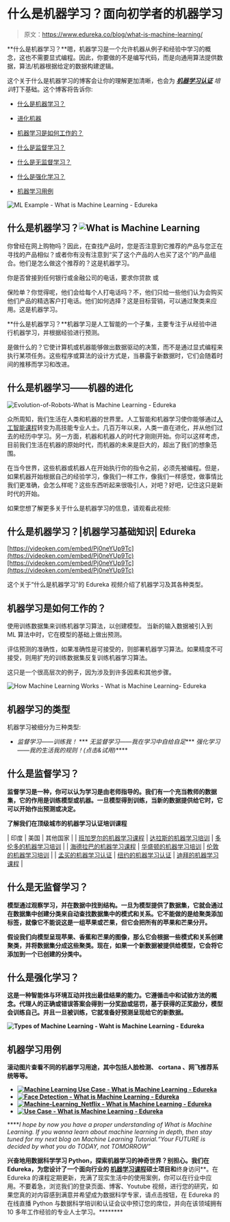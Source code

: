 # 什么是机器学习？面向初学者的机器学习

> 原文：<https://www.edureka.co/blog/what-is-machine-learning/>

**什么是机器学习？**嗯，机器学习是一个允许机器从例子和经验中学习的概念，这也不需要显式编程。因此，你要做的不是编写代码，而是向通用算法提供数据，算法/机器根据给定的数据构建逻辑。

这个关于什么是机器学习的博客会让你的理解更加清晰，也会为 *[**机器学习认证**](https://www.edureka.co/machine-learning-certification-training) 培训*打下基础。这个博客将告诉你:

*   [什么是机器学习？](#ML)

*   [进化机器](#EvolutionOfMachines)

*   [机器学习是如何工作的？](#MachineLearningWorking)

*   [什么是监督学习？](#SupervisedLearning)

*   [什么是无监督学习？](#UnsupervisedLearning)

*   [什么是强化学习？](#ReinforcementLearning)

*   [机器学习用例](#MachineLearningUsecase)

![ML Example - What is Machine Learning - Edureka](img/87e783badde53739c080eeccb1396cc0.png)

## 什么是机器学习？![What is Machine Learning](img/238cea6b915fa8f6a3448efabb042c63.png)

你曾经在网上购物吗？因此，在查找产品时，您是否注意到它推荐的产品与您正在寻找的产品相似？或者你有没有注意到“买了这个产品的人也买了这个”的产品组合。他们是怎么做这个推荐的？这是机器学习。

你是否曾接到任何银行或金融公司的电话，要求你贷款 或

保险单？你觉得呢，他们会给每个人打电话吗？不，他们只给一些他们认为会购买他们产品的精选客户打电话。他们如何选择？这是目标营销，可以通过聚类来应用。这是机器学习。

**什么是机器学习？**机器学习是人工智能的一个子集，主要专注于从经验中进行机器学习，并根据经验进行预测。

是做什么的？它使计算机或机器能够做出数据驱动的决策，而不是通过显式编程来执行某项任务。这些程序或算法的设计方式是，当暴露于新数据时，它们会随着时间的推移而学习和改进。

## 什么是机器学习——机器的进化

![Evolution-of-Robots-What is Machine Learning - Edureka](img/20e2e31c42b86c1992a0cc13212f78a0.png)

众所周知，我们生活在人类和机器的世界里。人工智能和机器学习使你能够通过[人工智能课程](https://www.edureka.co/executive-programs/machine-learning-and-ai)转变为高技能专业人士。几百万年以来，人类一直在进化，并从他们过去的经历中学习。另一方面，机器和机器人的时代才刚刚开始。你可以这样考虑，目前我们生活在机器的原始时代，而机器的未来是巨大的，超出了我们的想象范围。

在当今世界，这些机器或机器人在开始执行你的指令之前，必须先被编程。但是，如果机器开始根据自己的经验学习，像我们一样工作，像我们一样感觉，做事情比我们更准确，会怎么样呢？这些东西听起来很吸引人，对吧？好吧，记住这只是新时代的开始。

如果您想了解更多关于什么是机器学习的信息，请观看此视频:

## **什么是机器学习？|机器学习基础知识| Edureka**



[https://videoken.com/embed/Pj0neYUp9Tc](https://videoken.com/embed/Pj0neYUp9Tc)[https://videoken.com/embed/Pj0neYUp9Tc](https://videoken.com/embed/Pj0neYUp9Tc)

这个关于“什么是机器学习”的 Edureka 视频介绍了机器学习及其各种类型。

## 机器学习是如何工作的？

使用训练数据集来训练机器学习算法，以创建模型。 当新的输入数据被引入到 ML 算法中时，它在模型的基础上做出预测。

评估预测的准确性，如果准确性是可接受的，则部署机器学习算法。如果精度不可接受，则用扩充的训练数据集反复训练机器学习算法。

这只是一个很高层次的例子，因为涉及到许多因素和其他步骤。

![How Machine Learning Works - What is Machine Learning- Edureka](img/fa3a5ba0973e8551e79804b6acb1e57b.png)

## 机器学习的类型

机器学习被细分为三种类型:

*   *监督学习——训练我！*
***   *无监督学习——我在学习中自给自足****   *强化学习——我的生活我的规则！(点击&试用)*****

## ******什么是监督学习？******

******监督学习是一种，你可以认为学习是由老师指导的。我们有一个充当教师的数据集，它的作用是训练模型或机器。一旦模型得到训练，当新的数据提供给它时，它可以开始作出预测或决定。******

********了解我们在顶级城市的机器学习认证培训课程********

| 印度 | 美国 | 其他国家 |
| [班加罗尔的机器学习课程](https://www.edureka.co/masters-program/machine-learning-engineer-training-bangalore) | [达拉斯的机器学习培训](https://www.edureka.co/masters-program/machine-learning-engineer-training-dallas) | [多伦多的机器学习培训](https://www.edureka.co/machine-learning-certification-training-toronto) |
| [海德拉巴的机器学习课程](https://www.edureka.co/masters-program/machine-learning-engineer-training-hyderabad) | [华盛顿的机器学习培训](https://www.edureka.co/masters-program/machine-learning-engineer-training-washington) | [伦敦的机器学习培训](https://www.edureka.co/machine-learning-certification-training-london) |
| [孟买的机器学习认证](https://www.edureka.co/machine-learning-certification-training-mumbai) | [纽约的机器学习认证](https://www.edureka.co/machine-learning-certification-training-new-york-city) | [迪拜的机器学习课程](https://www.edureka.co/masters-program/machine-learning-engineer-training-dubai) |

## ******什么是无监督学习？******

******模型通过观察学习，并在数据中找到结构。一旦为模型提供了数据集，它就会通过在数据集中创建分类来自动查找数据集中的模式和关系。它不能做的是给聚类添加标签，就像它不能说这是一组苹果或芒果，但它会把所有的苹果和芒果分开。******

******假设我们向模型呈现苹果、香蕉和芒果的图像，那么它会根据一些模式和关系创建聚类，并将数据集分成这些聚类。现在，如果一个新数据被提供给模型，它会将它添加到一个已创建的分类中。******

## ******什么是强化学习？******

******这是一种智能体与环境互动并找出最佳结果的能力。它遵循击中和试验方法的概念。代理人的正确或错误答案会得到一分奖励或惩罚，基于获得的正奖励分，模型会训练自己。并且一旦被训练，它就准备好预测呈现给它的新数据。******

******![Types of Machine Learning - Waht is Machine Learning - Edureka](img/14d75b9fc56ae3a485253e9fdb67d4bc.png)******

## ******机器学习用例******

******滚动图片查看不同的机器学习用途，其中包括人脸检测、 cortana 、网飞推荐系统等等。******

*   ******[![Machine Learning Use Case - What is Machine Learning - Edureka](img/b73f94e02b1a8923a967fb7db2f08b07.png)](/blog/wp-content/uploads/2018/03/Machine-Learning-Use-Case-What-is-Machine-Learning-Edureka-528x192.png)******
*   ******[![Face Detection - What is Machine Learning - Edureka](img/4537c66106a4aba6e17cb6510ca6e8de.png)](/blog/wp-content/uploads/2018/03/Face-Detection-What-is-Machine-Learning-Edureka-528x115.jpg)******
*   ******[![Machine-Learning_Netflix - What is Machine Learning - Edureka](img/6f4b5b3ac786b90a0abccd06d5b61ac4.png)](/blog/wp-content/uploads/2018/03/Machine-Learning_Netflix-What-is-Machine-Learning-Edureka-528x229.png)******
*   ******[![Use Case - What is Machine Learning - Edureka](img/d817ea5581ddae08f4afb08b2a1f68e1.png)](/blog/wp-content/uploads/2018/03/Use-Case-What-is-Machine-Learning-Edureka-528x285.png)******

******I hope by now you have a proper understanding of What is Machine Learning. If you wanna learn about machine learning in depth, then stay tuned for my next blog on Machine Learning Tutorial.*“Your FUTURE is decided by what you do TODAY, not TOMORROW”*

**兴奋地用数据科学学习 Python，探索机器学习的神奇世界？别担心。我们在 Edureka，为您设计了一个面向行业的 **[机器学习课程](https://www.edureka.co/masters-program/machine-learning-engineer-training)硕士项目**和**终身访问**。在 Edureka 的课程定期更新，充满了现实生活中的使用案例，你可以在行业中应用。不要着急，浏览我们的登录页面、博客、Youtube 视频，进行您的研究，如果您真的对内容感到满意并希望成为数据科学专家，请点击按钮，在 Edureka 的在线直播 Python 与数据科学培训和认证会议中预订您的席位，并向在该领域拥有 10 多年工作经验的专业人士学习。********